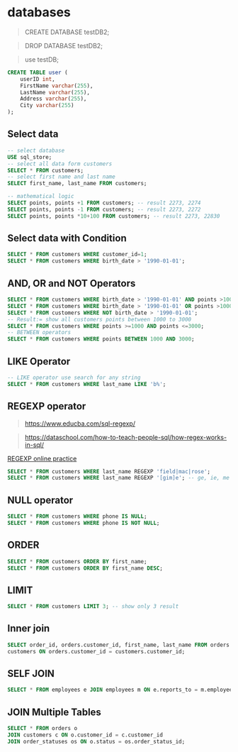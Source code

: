 # databases

> CREATE DATABASE testDB2;

> DROP DATABASE testDB2;

> use testDB;

```sql
CREATE TABLE user (
    userID int,
    FirstName varchar(255),
    LastName varchar(255),
    Address varchar(255),
    City varchar(255)
);
```

## Select data

```sql
-- select database
USE sql_store;
-- select all data form customers
SELECT * FROM customers;
-- select first name and last name
SELECT first_name, last_name FROM customers;

-- mathematical logic
SELECT points, points +1 FROM customers; -- result 2273, 2274
SELECT points, points -1 FROM customers; -- result 2273, 2272
SELECT points, points *10+100 FROM customers; -- result 2273, 22830
```

## Select data with Condition

```sql
SELECT * FROM customers WHERE customer_id=1;
SELECT * FROM customers WHERE birth_date > '1990-01-01';
```

## AND, OR and NOT Operators

```sql
SELECT * FROM customers WHERE birth_date > '1990-01-01' AND points >1000;
SELECT * FROM customers WHERE birth_date > '1990-01-01' OR points >1000;
SELECT * FROM customers WHERE NOT birth_date > '1990-01-01';
-- Result:= show all customers points between 1000 to 3000
SELECT * FROM customers WHERE points >=1000 AND points <=3000;
-- BETWEEN operators
SELECT * FROM customers WHERE points BETWEEN 1000 AND 3000;
```

## LIKE Operator

```sql
-- LIKE operator use search for any string
SELECT * FROM customers WHERE last_name LIKE 'b%';
```

## REGEXP operator

> https://www.educba.com/sql-regexp/

> https://dataschool.com/how-to-teach-people-sql/how-regex-works-in-sql/

[REGEXP online practice](https://regex101.com/)

```sql
SELECT * FROM customers WHERE last_name REGEXP 'field|mac|rose';
SELECT * FROM customers WHERE last_name REGEXP '[gim]e'; -- ge, ie, me
```

## NULL operator

```sql
SELECT * FROM customers WHERE phone IS NULL;
SELECT * FROM customers WHERE phone IS NOT NULL;
```

## ORDER

```sql
SELECT * FROM customers ORDER BY first_name;
SELECT * FROM customers ORDER BY first_name DESC;
```

## LIMIT

```sql
SELECT * FROM customers LIMIT 3; -- show only 3 result

```

## Inner join

```sql
SELECT order_id, orders.customer_id, first_name, last_name FROM orders JOIN
customers ON orders.customer_id = customers.customer_id;
```

## SELF JOIN

```sql
SELECT * FROM employees e JOIN employees m ON e.reports_to = m.employee_id;
```

## JOIN Multiple Tables

```sql
SELECT * FROM orders o
JOIN customers c ON o.customer_id = c.customer_id
JOIN order_statuses os ON o.status = os.order_status_id;
```
